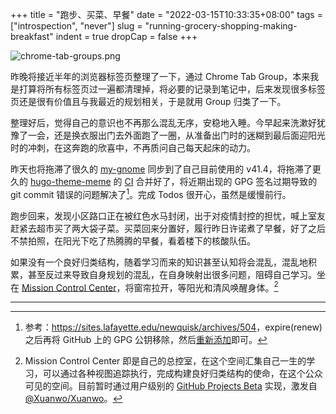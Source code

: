 +++
title = "跑步、买菜、早餐"
date = "2022-03-15T10:33:35+08:00"
tags = ["introspection", "never"]
slug = "running-grocery-shopping-making-breakfast"
indent = true
dropCap = false
+++

![chrome-tab-groups.png](/images/chrome-tab-groups.png)

昨晚将接近半年的浏览器标签页整理了一下，通过 Chrome Tab Group，本来我是打算将所有标签页过一遍都清理掉，将必要的记录到笔记中，后来发现很多标签页还是很有价值且与我最近的规划相关，于是就用 Group 归类了一下。

整理好后，觉得自己的意识也不再那么混乱无序，安稳地入睡。今早起来洗漱好犹豫了一会，还是换衣服出门去外面跑了一圈，从准备出门时的迷糊到最后面迎阳光时的冲刺，在这奔跑的欣喜中，不再质问自己每天起床的动力。

昨天也将拖滞了很久的 [my-gnome](https://github.com/reuixiy/my-gnome) 同步到了自己目前使用的 v41.4，将拖滞了更久的 [hugo-theme-meme](https://github.com/reuixiy/hugo-theme-meme) 的 [CI](https://github.com/reuixiy/hugo-theme-meme/commit/8e0d1b56a711ed26495465283ba12ed55ad15d8b) 合并好了，将近期出现的 GPG 签名过期导致的 git commit 错误的问题解决了[^1]。完成 Todos 很开心，虽然是缓慢前行。

跑步回来，发现小区路口正在被红色水马封闭，出于对疫情封控的担忧，喊上室友赶紧去超市买了两大袋子菜。买菜回来分置好，履行昨日许诺煮了早餐，好了之后不禁拍照，在阳光下吃了热腾腾的早餐，看着楼下的核酸队伍。

如果没有一个良好归类结构，随着学习而来的知识甚至认知将会混乱，混乱地积累，甚至反过来导致自身规划的混乱，在自身映射出很多问题，阻碍自己学习。坐在 [Mission Control Center](https://github.com/users/reuixiy/projects/1/views/1)，将窗帘拉开，等阳光和清风唤醒身体。[^2]

---

[^1]: 参考：<https://sites.lafayette.edu/newquisk/archives/504>，expire(renew) 之后再将 GitHub 上的 GPG 公钥移除，然后[重新添加](https://docs.github.com/en/authentication/troubleshooting-commit-signature-verification/updating-an-expired-gpg-key)即可。
[^2]: Mission Control Center 即是自己的总控室，在这个空间汇集自己一生的学习，可以通过各种视图追踪执行，完成构建良好归类结构的使命，在这个公众可见的空间。目前暂时通过用户级别的 [GitHub Projects Beta](https://docs.github.com/en/issues/trying-out-the-new-projects-experience) 实现，激发自 [@Xuanwo/Xuanwo](https://github.com/Xuanwo/Xuanwo)。
